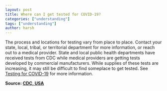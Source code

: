 ```yaml
---
layout: post
title: Where can I get tested for COVID-19?
categories: ["understanding"]
tags: ["understanding"]
author: harsh
---
```


The process and locations for testing vary from place to place. Contact your state, local, tribal, or territorial department for more information, or reach out to a medical provider. State and local public health departments have received tests from CDC while medical providers are getting tests developed by commercial manufacturers. While supplies of these tests are increasing, it may still be difficult to find someplace to get tested. See [Testing for COVID-19](https://www.cdc.gov/coronavirus/2019-ncov/symptoms-testing/testing.html) for more information.

**Source: [CDC, USA](https://www.cdc.gov/coronavirus/2019-ncov/faq.html)**